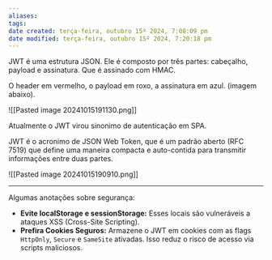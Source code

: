 ```yaml
---
aliases: 
tags: 
date created: terça-feira, outubro 15º 2024, 7:08:09 pm
date modified: terça-feira, outubro 15º 2024, 7:20:18 pm
---
```

JWT é uma estrutura JSON. Ele é composto por três partes: cabeçalho, payload e assinatura. Que é assinado com HMAC.

O header em vermelho, o payload em roxo, a assinatura em azul. (imagem abaixo).

![[Pasted image 20241015191130.png]]

Atualmente o JWT virou sinonimo de autenticação em SPA.

JWT é o acronimo de JSON Web Token, que é um padrão aberto (RFC 7519) que define uma maneira compacta e auto-contida para transmitir informações entre duas partes.

![[Pasted image 20241015190910.png]]

---

Algumas anotações sobre segurança: 

- **Evite localStorage e sessionStorage:** Esses locais são vulneráveis a ataques XSS (Cross-Site Scripting).
- **Prefira Cookies Seguros:** Armazene o JWT em cookies com as flags `HttpOnly`, `Secure` e `SameSite` ativadas. Isso reduz o risco de acesso via scripts maliciosos.